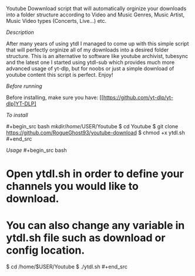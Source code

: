 Youtube Dowwnload script that will automatically orginize your downloads into a folder structure according to Video and Music Genres, Music Artist, Music Video types (Concerts, Live...) etc.

*Description*

After many years of using ytdl I managed to come up with this simple script that will perfectly orginize all of my downloads into a desired folder structure. This is an alternative to software like youtube archivist, tubesync and the latest one I started using ytdl-sub which provides much more advanced usage of yt-dlp, but for noobs or just a simple download of youtube content this script is perfect. Enjoy!

*Before running*

Before installing, make sure you have:
[[https://github.com/yt-dlp/yt-dlp]YT-DLP]


*To install*

#+begin_src bash
$mkdir /home/$USER/Youtube
$ cd Youtube
$ git clone https://github.com/RogueGhost93/youtube-download
$ chmod +x ytdl.sh
#+end_src


*Usage*
#+begin_src bash
# Open ytdl.sh in order to define your channels you would like to download.
# You can also change any variable in ytdl.sh file such as download or config location.
$ cd /home/$USER/Youtube
$ ./ytdl.sh
#+end_src


